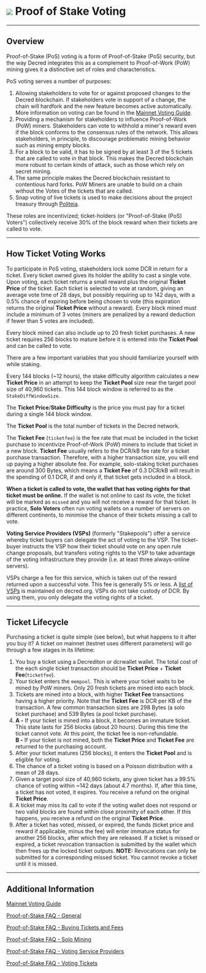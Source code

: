 # <img class="dcr-icon" src="/img/dcr-icons/TicketVoted.svg" /> Proof of Stake Voting


---

## Overview 

Proof-of-Stake (PoS) voting is a form of Proof-of-Stake (PoS) security, but the way Decred integrates this as a complement to Proof-of-Work (PoW) mining gives it a distinctive set of roles and characteristics.

PoS voting serves a number of purposes:

1. Allowing stakeholders to vote for or against proposed changes to the Decred blockchain. If stakeholders vote in support of a change, the chain will hardfork and the new feature becomes active automatically. More information on voting can be found in the [Mainnet Voting Guide](../governance/consensus-rule-voting/consensus-rules-voting.md).
1. Providing a mechanism for stakeholders to influence Proof-of-Work (PoW) miners. Stakeholders can vote to withhold a miner's reward even if the block conforms to the consensus rules of the network. This allows stakeholders, in principle, to discourage problematic mining behavior such as mining empty blocks.
1. For a block to be valid, it has to be signed by at least 3 of the 5 tickets that are called to vote in that block. This makes the Decred blockchain more robust to certain kinds of attack, such as those which rely on secret mining.
1. The same principle makes the Decred blockchain resistant to contentious hard forks. PoW Miners are unable to build on a chain without the Votes of the tickets that are called. 
1. Snap voting of live tickets is used to make decisions about the project treasury through [Politeia](../governance/politeia/politeia.md).

These roles are incentivized; ticket-holders (or "Proof-of-Stake (PoS) Voters") collectively receive 30% of the block reward when their tickets are called to vote.

---

## How Ticket Voting Works

To participate in PoS voting, stakeholders lock some DCR in return for a ticket. Every ticket owned gives its holder the ability to cast a single vote. Upon voting, each ticket returns a small reward plus the original **Ticket Price** of the ticket. Each ticket is selected to vote at random, giving an average vote time of 28 days, but possibly requiring up to 142 days, with a 0.5% chance of expiring before being chosen to vote (this expiration returns the original **Ticket Price** without a reward). Every block mined must include a minimum of 3 votes (miners are penalized by a reward deduction if fewer than 5 votes are included).

Every block mined can also include up to 20 fresh ticket purchases. A new ticket requires 256 blocks to mature before it is entered into the **Ticket Pool** and can be called to vote.

There are a few important variables that you should familiarize yourself with while staking.

Every 144 blocks (~12 hours), the stake difficulty algorithm calculates a new **Ticket Price** in an attempt to keep the **Ticket Pool** size near the target pool size of 40,960 tickets. This 144 block window is referred to as the `StakeDiffWindowSize`.

The **Ticket Price**/**Stake Difficulty** is the price you must pay for a ticket during a single 144 block window.

The **Ticket Pool** is the total number of tickets in the Decred network.

The **Ticket Fee** (`ticketfee`) is the fee rate that must be included in the ticket purchase to incentivize Proof-of-Work (PoW) miners to include that ticket in a new block. **Ticket Fee** usually refers to the DCR/kB fee rate for a ticket purchase transaction. Therefore, with a higher transaction size, you will end up paying a higher absolute fee. For example, solo-staking ticket purchases are around 300 Bytes, which means a **Ticket Fee** of 0.3 DCR/kB will result in the spending of 0.1 DCR, if and only if, that ticket gets included in a block.

**When a ticket is called to vote, the wallet that has voting rights for that ticket must be online.** If the wallet is not online to cast its vote, the ticket will be marked as `missed` and you will not receive a reward for that ticket. In practice, **Solo Voters** often run voting wallets on a number of servers on different continents, to minimise the chance of their tickets missing a call to vote. 

**Voting Service Providers (VSPs)** (formerly "Stakepools") offer a service whereby ticket buyers can delegate the act of voting to the VSP. The ticket-buyer instructs the VSP how their ticket should vote on any open rule change proposals, but transfers voting rights to the VSP to take advantage of the voting infrastructure they provide (i.e. at least three always-online servers). 

VSPs charge a fee for this service, which is taken out of the reward returned upon a successful vote. This fee is generally 5% or less. A [list of VSPs](https://decred.org/stakepools/) is maintained on decred.org. VSPs do not take custody of DCR. By using them, you only delegate the voting rights of a ticket.

---

## Ticket Lifecycle 

Purchasing a ticket is quite simple (see below), but what happens to it after you buy it?
A ticket on mainnet (testnet uses different parameters) will go through a few stages in its lifetime:

1. You buy a ticket using a Decrediton or dcrwallet wallet. The total cost of the each single ticket transaction should be **Ticket Price** + **Ticket Fee**(`ticketfee`).
1. Your ticket enters the `mempool`. This is where your ticket waits to be mined by PoW miners. Only 20 fresh tickets are mined into each block.
1. Tickets are mined into a block, with higher **Ticket Fee** transactions having a higher priority. Note that the **Ticket Fee** is DCR per KB of the transaction. A few common transaction sizes are 298 Bytes (a solo ticket purchase) and 539 Bytes (a pool ticket purchase).
1. **A -** If your ticket is mined into a block, it becomes an immature ticket. This state lasts for 256 blocks (about 20 hours). During this time the ticket cannot vote. At this point, the ticket fee is non-refundable. <br /> 
**B -** If your ticket is not mined, both the **Ticket Price** and **Ticket Fee** are returned to the purchasing account.
1. After your ticket matures (256 blocks), it enters the **Ticket Pool** and is eligible for voting.
1. The chance of a ticket voting is based on a Poisson distribution with a mean of 28 days.
1. Given a target pool size of 40,960 tickets, any given ticket has a 99.5% chance of voting within ~142 days (about 4.7 months). If, after this time, a ticket has not voted, it expires. You receive a refund on the original **Ticket Price**.
1. A ticket may miss its call to vote if the voting wallet does not respond or two valid blocks are found within close proximity of each other. If this happens, you receive a refund on the original **Ticket Price**.
1. After a ticket has voted, missed, or expired, the funds (ticket price and reward if applicable, minus the fee) will enter immature status for another 256 blocks, after which they are released. If a ticket is missed or expired, a ticket revocation transaction is submitted by the wallet which then frees up the locked ticket outputs. **NOTE:** Revocations can only be submitted for a corresponding missed ticket. You cannot revoke a ticket until it is missed.

---

## Additional Information 

[Mainnet Voting Guide](../governance/consensus-rule-voting/consensus-rules-voting.md)

[Proof-of-Stake FAQ - General](../faq/proof-of-stake/general.md)

[Proof-of-Stake FAQ - Buying Tickets and Fees](../faq/proof-of-stake/buying-tickets-and-fees.md)

[Proof-of-Stake FAQ - Solo Mining](../faq/proof-of-stake/solo-mining.md)

[Proof-of-Stake FAQ - Voting Service Providers](../faq/proof-of-stake/voting-service-providers.md)

[Proof-of-Stake FAQ - Voting Tickets](../faq/proof-of-stake/voting-tickets.md)

